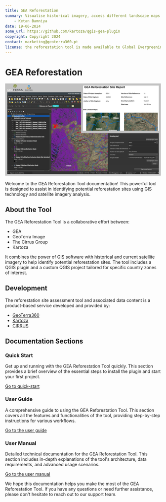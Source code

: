 ```yaml
---
title: GEA Reforestation
summary: Visualise historical imagery, access different landscape maps and generate reports for potential afforestation sites.
    - Ketan Bamniya
date: 19-06-2024
some_url: https://github.com/kartoza/qgis-gea-plugin
copyright: Copyright 2024
contact: marketing@geoterra360.pt
license: the reforestation tool is made available to Global Evergreening Global Alliance (GEA) under a non-exclusive, sub-licensable, perpetual, irrevocable, royalty-free licence. This which allows GEA to use and replicate the QGIS plugin and tool for the appointed project areas in Kenya, Uganda, and Malawi; and any other carbon offset future project areas managed, operated, and undertaken by GEA. The reforestation tool concept, functionality, and operations, as well as the physical QGIS plugin are covered, considered, and always remain the Intellectual Property of GT360.
---
```


# GEA Reforestation

![Gea reforestation](./img/gea-home-1.png)

Welcome to the GEA Reforestation Tool documentation! This powerful tool is designed to assist in identifying potential reforestation sites using GIS technology and satellite imagery analysis.

## About the Tool

The GEA Reforestation Tool is a collaborative effort between:

- GEA
- GeoTerra Image
- The Cirrus Group
- Kartoza

It combines the power of GIS software with historical and current satellite imagery to help identify potential reforestation sites. The tool includes a QGIS plugin and a custom QGIS project tailored for specific country zones of interest.

## Development

The reforestation site assessment tool and associated data content is a product-based service developed and provided by:

- [GeoTerra360](https://www.geoterra360.pt/)
- [Kartoza](https://kartoza.com/)
- [CIRRUS](https://www.linkedin.com/in/tony-knowles-94b9495/)

## Documentation Sections

### Quick Start

Get up and running with the GEA Reforestation Tool quickly. This section provides a brief overview of the essential steps to install the plugin and start your first project.

[Go to quick-start](./user/quickstart/index.md)

### User Guide

A comprehensive guide to using the GEA Reforestation Tool. This section covers all the features and functionalities of the tool, providing step-by-step instructions for various workflows.

[Go to the user guide](./user/guide/index.md)

### User Manual

Detailed technical documentation for the GEA Reforestation Tool. This section includes in-depth explanations of the tool's architecture, data requirements, and advanced usage scenarios.

[Go to the user manual](./user/manual/index.md)

We hope this documentation helps you make the most of the GEA Reforestation Tool. If you have any questions or need further assistance, please don't hesitate to reach out to our support team.
